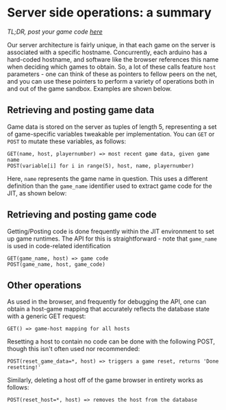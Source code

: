 # Server side operations: a summary

*TL;DR, post your game code [here](https://web.mit.edu/jaytlang/postcode/)*

Our server architecture is fairly unique, in that each game on the server is associated with a specific hostname. Concurrently, each arduino has a hard-coded hostname, and software like the browser references this name when deciding which games to obtain. So, a lot of these calls feature `host` parameters - one can think of these as pointers to fellow peers on the net, and you can use these pointers to perform a variety of operations both in and out of the game sandbox. Examples are shown below.

## Retrieving and posting game data
Game data is stored on the server as tuples of length 5, representing a set of game-specific variables tweakable per implementation. You can `GET` or `POST` to mutate these variables, as follows:

```
GET(name, host, playernumber) => most recent game data, given game name
POST(variable[i] for i in range(5), host, name, playernumber)
```

Here, `name` represents the game name in question. This uses a different definition than the `game_name` identifier used to extract game code for the JIT, as shown below:

## Retrieving and posting game code

Getting/Posting code is done frequently within the JIT environment to set up game runtimes. The API for this is straightforward - note that `game_name` is used in code-related identification

```
GET(game_name, host) => game code
POST(game_name, host, game_code)
```
## Other operations

As used in the browser, and frequently for debugging the API, one can obtain a host-game mapping that accurately reflects the database state with a generic GET request:
```
GET() => game-host mapping for all hosts
```

Resetting a host to contain no code can be done with the following POST, though this isn't often used nor recommended:
```
POST(reset_game_data=*, host) => triggers a game reset, returns 'Done resetting!'
```

Similarly, deleting a host off of the game browser in entirety works as follows:
```
POST(reset_host=*, host) => removes the host from the database
```



